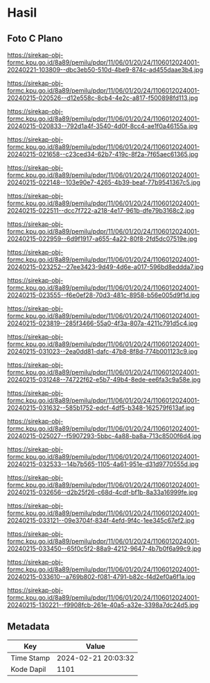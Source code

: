 # Hasil

## Foto C Plano

https://sirekap-obj-formc.kpu.go.id/8a89/pemilu/pdpr/11/06/01/20/24/1106012024001-20240221-103809--dbc3eb50-510d-4be9-874c-ad455daae3b4.jpg

https://sirekap-obj-formc.kpu.go.id/8a89/pemilu/pdpr/11/06/01/20/24/1106012024001-20240215-020526--d12e558c-8cb4-4e2c-a817-f500898fd113.jpg

https://sirekap-obj-formc.kpu.go.id/8a89/pemilu/pdpr/11/06/01/20/24/1106012024001-20240215-020833--792d1a4f-3540-4d0f-8cc4-ae1f0a46155a.jpg

https://sirekap-obj-formc.kpu.go.id/8a89/pemilu/pdpr/11/06/01/20/24/1106012024001-20240215-021658--c23ced34-62b7-419c-8f2a-7f65aec61365.jpg

https://sirekap-obj-formc.kpu.go.id/8a89/pemilu/pdpr/11/06/01/20/24/1106012024001-20240215-022148--103e90e7-4265-4b39-beaf-77b9541367c5.jpg

https://sirekap-obj-formc.kpu.go.id/8a89/pemilu/pdpr/11/06/01/20/24/1106012024001-20240215-022511--dcc7f722-a218-4e17-961b-dfe79b3168c2.jpg

https://sirekap-obj-formc.kpu.go.id/8a89/pemilu/pdpr/11/06/01/20/24/1106012024001-20240215-022959--6d9f1917-a655-4a22-80f8-2fd5dc07519e.jpg

https://sirekap-obj-formc.kpu.go.id/8a89/pemilu/pdpr/11/06/01/20/24/1106012024001-20240215-023252--27ee3423-9d49-4d6e-a017-596bd8eddda7.jpg

https://sirekap-obj-formc.kpu.go.id/8a89/pemilu/pdpr/11/06/01/20/24/1106012024001-20240215-023555--f6e0ef28-70d3-481c-8958-b56e005d9f1d.jpg

https://sirekap-obj-formc.kpu.go.id/8a89/pemilu/pdpr/11/06/01/20/24/1106012024001-20240215-023819--285f3466-55a0-4f3a-807a-4211c791d5c4.jpg

https://sirekap-obj-formc.kpu.go.id/8a89/pemilu/pdpr/11/06/01/20/24/1106012024001-20240215-031023--2ea0dd81-dafc-47b8-8f8d-774b001123c9.jpg

https://sirekap-obj-formc.kpu.go.id/8a89/pemilu/pdpr/11/06/01/20/24/1106012024001-20240215-031248--74722f62-e5b7-49b4-8ede-ee6fa3c9a58e.jpg

https://sirekap-obj-formc.kpu.go.id/8a89/pemilu/pdpr/11/06/01/20/24/1106012024001-20240215-031632--585b1752-edcf-4df5-b348-162579f613af.jpg

https://sirekap-obj-formc.kpu.go.id/8a89/pemilu/pdpr/11/06/01/20/24/1106012024001-20240215-025027--f5907293-5bbc-4a88-ba8a-713c8500f6d4.jpg

https://sirekap-obj-formc.kpu.go.id/8a89/pemilu/pdpr/11/06/01/20/24/1106012024001-20240215-032533--14b7b565-1105-4a61-951e-d31d9770555d.jpg

https://sirekap-obj-formc.kpu.go.id/8a89/pemilu/pdpr/11/06/01/20/24/1106012024001-20240215-032656--d2b25f26-c68d-4cdf-bf1b-8a33a16999fe.jpg

https://sirekap-obj-formc.kpu.go.id/8a89/pemilu/pdpr/11/06/01/20/24/1106012024001-20240215-033121--09e3704f-834f-4efd-9f4c-1ee345c67ef2.jpg

https://sirekap-obj-formc.kpu.go.id/8a89/pemilu/pdpr/11/06/01/20/24/1106012024001-20240215-033450--65f0c5f2-88a9-4212-9647-4b7b0f6a99c9.jpg

https://sirekap-obj-formc.kpu.go.id/8a89/pemilu/pdpr/11/06/01/20/24/1106012024001-20240215-033610--a769b802-f081-4791-b82c-f4d2ef0a6f1a.jpg

https://sirekap-obj-formc.kpu.go.id/8a89/pemilu/pdpr/11/06/01/20/24/1106012024001-20240215-130221--f9908fcb-261e-40a5-a32e-3398a7dc24d5.jpg


## Metadata

| Key        | Value               |
| ---------- | ------------------- |
| Time Stamp | 2024-02-21 20:03:32 |
| Kode Dapil | 1101                |



